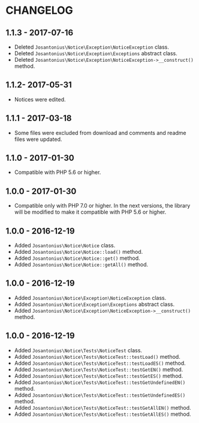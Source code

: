 # CHANGELOG

## 1.1.3 - 2017-07-16
* Deleted `Josantonius\Notice\Exception\NoticeException` class.
* Deleted `Josantonius\Notice\Exception\Exceptions` abstract class.
* Deleted `Josantonius\Notice\Exception\NoticeException->__construct()` method.

## 1.1.2- 2017-05-31
* Notices were edited.

## 1.1.1 - 2017-03-18
* Some files were excluded from download and comments and readme files were updated.

## 1.1.0 - 2017-01-30
* Compatible with PHP 5.6 or higher.

## 1.0.0 - 2017-01-30
* Compatible only with PHP 7.0 or higher. In the next versions, the library will be modified to make it compatible with PHP 5.6 or higher.

## 1.0.0 - 2016-12-19
* Added `Josantonius\Notice\Notice` class.
* Added `Josantonius\Notice\Notice::load()` method.
* Added `Josantonius\Notice\Notice::get()` method.
* Added `Josantonius\Notice\Notice::getAll()` method.

## 1.0.0 - 2016-12-19
* Added `Josantonius\Notice\Exception\NoticeException` class.
* Added `Josantonius\Notice\Exception\Exceptions` abstract class.
* Added `Josantonius\Notice\Exception\NoticeException->__construct()` method.

## 1.0.0 - 2016-12-19
* Added `Josantonius\Notice\Tests\NoticeTest` class.
* Added `Josantonius\Notice\Tests\NoticeTest::testLoad()` method.
* Added `Josantonius\Notice\Tests\NoticeTest::testLoadES()` method.
* Added `Josantonius\Notice\Tests\NoticeTest::testGetEN()` method.
* Added `Josantonius\Notice\Tests\NoticeTest::testGetES()` method.
* Added `Josantonius\Notice\Tests\NoticeTest::testGetUndefinedEN()` method.
* Added `Josantonius\Notice\Tests\NoticeTest::testGetUndefinedES()` method.
* Added `Josantonius\Notice\Tests\NoticeTest::testGetAllEN()` method.
* Added `Josantonius\Notice\Tests\NoticeTest::testGetAllES()` method.
